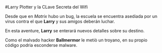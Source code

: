 #Larry Plotter y la CLave Secreta del Wifi

Desde que en *Matrix* hubo un bug, la escuela se encuentra asediada por un virus
contra el que **Larry** y sus amigos deberán luchar.

En esta aventure, **Larry** se enterará nuevos detalles sobre su destino.

Como el malvado hacker **Ballmermor** le metiò un troyano,
en su propio código podria esconderse malware.
